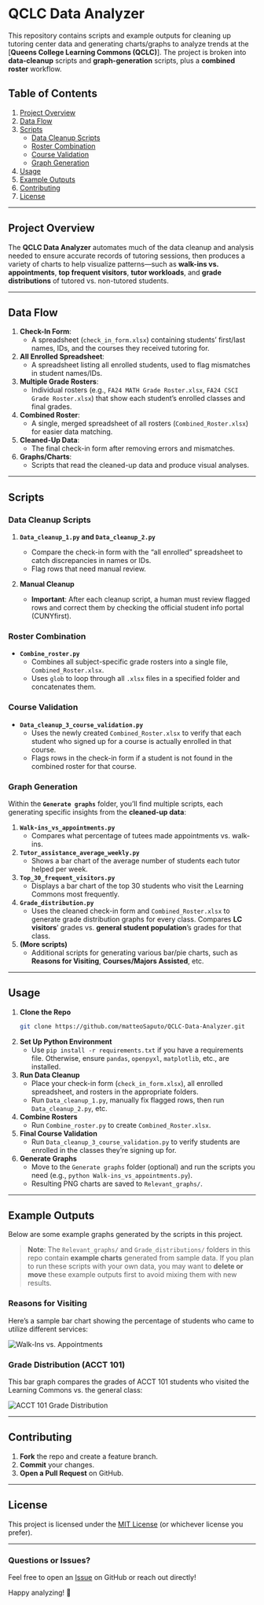 # **QCLC Data Analyzer**

This repository contains scripts and example outputs for cleaning up tutoring center data and generating charts/graphs to analyze trends at the [**Queens College Learning Commons (QCLC)**]. The project is broken into **data-cleanup** scripts and **graph-generation** scripts, plus a **combined roster** workflow.

## **Table of Contents**
1. [Project Overview](#project-overview)
2. [Data Flow](#data-flow)
3. [Scripts](#scripts)
   - [Data Cleanup Scripts](#data-cleanup-scripts)
   - [Roster Combination](#roster-combination)
   - [Course Validation](#course-validation)
   - [Graph Generation](#graph-generation)
4. [Usage](#usage)
5. [Example Outputs](#example-outputs)
6. [Contributing](#contributing)
7. [License](#license)

---

## **Project Overview**
The **QCLC Data Analyzer** automates much of the data cleanup and analysis needed to ensure accurate records of tutoring sessions, then produces a variety of charts to help visualize patterns—such as **walk-ins vs. appointments**, **top frequent visitors**, **tutor workloads**, and **grade distributions** of tutored vs. non-tutored students.

---

## **Data Flow**
1. **Check-In Form**: 
   - A spreadsheet (`check_in_form.xlsx`) containing students’ first/last names, IDs, and the courses they received tutoring for.
2. **All Enrolled Spreadsheet**: 
   - A spreadsheet listing all enrolled students, used to flag mismatches in student names/IDs.
3. **Multiple Grade Rosters**:
   - Individual rosters (e.g., `FA24 MATH Grade Roster.xlsx`, `FA24 CSCI Grade Roster.xlsx`) that show each student’s enrolled classes and final grades.
4. **Combined Roster**:
   - A single, merged spreadsheet of all rosters (`Combined_Roster.xlsx`) for easier data matching.
5. **Cleaned-Up Data**:
   - The final check-in form after removing errors and mismatches.
6. **Graphs/Charts**:
   - Scripts that read the cleaned-up data and produce visual analyses.

---

## **Scripts**

### **Data Cleanup Scripts**
1. **`Data_cleanup_1.py` and `Data_cleanup_2.py`**  
   - Compare the check-in form with the “all enrolled” spreadsheet to catch discrepancies in names or IDs.  
   - Flag rows that need manual review.

2. **Manual Cleanup**  
   - **Important**: After each cleanup script, a human must review flagged rows and correct them by checking the official student info portal (CUNYfirst).  

### **Roster Combination**
- **`Combine_roster.py`**  
  - Combines all subject-specific grade rosters into a single file, `Combined_Roster.xlsx`.  
  - Uses `glob` to loop through all `.xlsx` files in a specified folder and concatenates them.

### **Course Validation**
- **`Data_cleanup_3_course_validation.py`**  
  - Uses the newly created `Combined_Roster.xlsx` to verify that each student who signed up for a course is actually enrolled in that course.  
  - Flags rows in the check-in form if a student is not found in the combined roster for that course.

### **Graph Generation**
Within the **`Generate graphs`** folder, you’ll find multiple scripts, each generating specific insights from the **cleaned-up data**:

1. **`Walk-ins_vs_appointments.py`**  
   - Compares what percentage of tutees made appointments vs. walk-ins.
2. **`Tutor_assistance_average_weekly.py`**  
   - Shows a bar chart of the average number of students each tutor helped per week.
3. **`Top_30_frequent_visitors.py`**  
   - Displays a bar chart of the top 30 students who visit the Learning Commons most frequently.
4. **`Grade_distribution.py`**  
   - Uses the cleaned check-in form and `Combined_Roster.xlsx` to generate grade distribution graphs for every class. Compares **LC visitors**’ grades vs. **general student population**’s grades for that class.
5. **(More scripts)**  
   - Additional scripts for generating various bar/pie charts, such as **Reasons for Visiting**, **Courses/Majors Assisted**, etc.

---

## **Usage**
1. **Clone the Repo**  
   ```bash
   git clone https://github.com/matteoSaputo/QCLC-Data-Analyzer.git
   ```
2. **Set Up Python Environment**  
   - Use `pip install -r requirements.txt` if you have a requirements file. Otherwise, ensure `pandas`, `openpyxl`, `matplotlib`, etc., are installed.
3. **Run Data Cleanup**  
   - Place your check-in form (`check_in_form.xlsx`), all enrolled spreadsheet, and rosters in the appropriate folders.  
   - Run `Data_cleanup_1.py`, manually fix flagged rows, then run `Data_cleanup_2.py`, etc.
4. **Combine Rosters**  
   - Run `Combine_roster.py` to create `Combined_Roster.xlsx`.
5. **Final Course Validation**  
   - Run `Data_cleanup_3_course_validation.py` to verify students are enrolled in the classes they’re signing up for.
6. **Generate Graphs**  
   - Move to the `Generate graphs` folder (optional) and run the scripts you need (e.g., `python Walk-ins_vs_appointments.py`).
   - Resulting PNG charts are saved to `Relevant_graphs/`.

---

## **Example Outputs**
Below are some example graphs generated by the scripts in this project.
> **Note**: The `Relevant_graphs/` and `Grade_distributions/` folders in this repo contain **example charts** generated from sample data. If you plan to run these scripts with your own data, you may want to **delete or move** these example outputs first to avoid mixing them with new results.

### **Reasons for Visiting**
Here’s a sample bar chart showing the percentage of students who came to utilize different services:

![Walk-Ins vs. Appointments](Example_Output_Graphs/Reasons_for_Visiting.png)

### **Grade Distribution (ACCT 101)**
This bar graph compares the grades of ACCT 101 students who visited the Learning Commons vs. the general class:

![ACCT 101 Grade Distribution](Example_Output_Graphs/Grade_Distribution_ACCT_101.png)

---

## **Contributing**
1. **Fork** the repo and create a feature branch.
2. **Commit** your changes.
3. **Open a Pull Request** on GitHub.

---

## **License**
This project is licensed under the [MIT License](LICENSE) (or whichever license you prefer).

---

### **Questions or Issues?**
Feel free to open an [Issue](https://github.com/matteoSaputo/QCLC-Data-Analyzer/issues) on GitHub or reach out directly! 

Happy analyzing! 🎉
